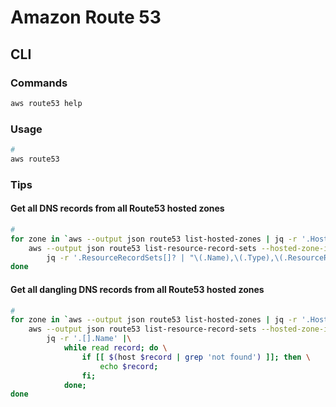 # Amazon Route 53

## CLI

### Commands

```sh
aws route53 help
```

### Usage

```sh
#
aws route53
```

<!--
aws route53 list-resource-record-sets --hosted-zone-id Z2LD58HEXAMPLE

aws route53 list-resource-record-sets --hosted-zone-id Z2LD58HEXAMPLE --max-items 1

aws route53 list-resource-record-sets --hosted-zone-id Z2LD58HEXAMPLE --max-items 1 --starting-token Z3M3LMPEXAMPLE

aws route53 list-resource-record-sets --hosted-zone-id Z2LD58HEXAMPLE --query "ResourceRecordSets[?Name == 'example.domain.']"
-->

### Tips

#### Get all DNS records from all Route53 hosted zones

```sh
#
for zone in `aws --output json route53 list-hosted-zones | jq -r '.HostedZones[].Id'`; do \
    aws --output json route53 list-resource-record-sets --hosted-zone-id $zone |\
        jq -r '.ResourceRecordSets[]? | "\(.Name),\(.Type),\(.ResourceRecords[]?.Value)"'; \
done
```

#### Get all dangling DNS records from all Route53 hosted zones

```sh
#
for zone in `aws --output json route53 list-hosted-zones | jq -r '.HostedZones[].Id'`; do
    aws --output json route53 list-resource-record-sets --hosted-zone-id $zone --query "ResourceRecordSets[?Type == 'CNAME']" |\
        jq -r '.[].Name' |\
            while read record; do \
                if [[ $(host $record | grep 'not found') ]]; then \
                    echo $record;
                fi;
            done;
done
```

